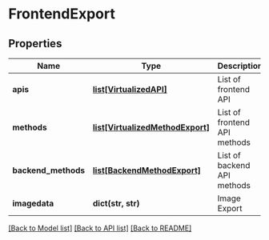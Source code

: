 # FrontendExport

## Properties
Name | Type | Description | Notes
------------ | ------------- | ------------- | -------------
**apis** | [**list[VirtualizedAPI]**](VirtualizedAPI.md) | List of frontend API | [optional] 
**methods** | [**list[VirtualizedMethodExport]**](VirtualizedMethodExport.md) | List of frontend API methods | [optional] 
**backend_methods** | [**list[BackendMethodExport]**](BackendMethodExport.md) | List of backend API methods | [optional] 
**imagedata** | **dict(str, str)** | Image Export | [optional] 

[[Back to Model list]](../README.md#documentation-for-models) [[Back to API list]](../README.md#documentation-for-api-endpoints) [[Back to README]](../README.md)


